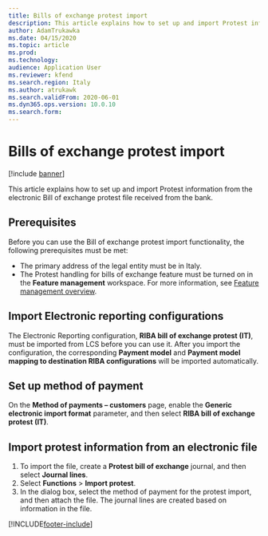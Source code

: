 ```yaml
---
title: Bills of exchange protest import
description: This article explains how to set up and import Protest information from an electronic Bill of exchange protest file.
author: AdamTrukawka
ms.date: 04/15/2020
ms.topic: article
ms.prod: 
ms.technology: 
audience: Application User
ms.reviewer: kfend
ms.search.region: Italy
ms.author: atrukawk
ms.search.validFrom: 2020-06-01
ms.dyn365.ops.version: 10.0.10
ms.search.form: 
---
```


# Bills of exchange protest import 

[!include [banner](../includes/banner.md)]

This article explains how to set up and import Protest information from the electronic Bill of exchange protest file received from the bank.

## Prerequisites

Before you can use the Bill of exchange protest import functionality, the following prerequisites must be met:

- The primary address of the legal entity must be in Italy.
- The Protest handling for bills of exchange feature must be turned on in the **Feature management** workspace. For more information, see [Feature management overview](../../fin-ops-core/fin-ops/get-started/feature-management/feature-management-overview.md).

## Import Electronic reporting configurations

The Electronic Reporting configuration, **RIBA bill of exchange protest (IT)**, must be imported from LCS before you can use it. After you import the configuration, the corresponding **Payment model** and **Payment model mapping to destination RIBA configurations** will be imported automatically.

## Set up method of payment

On the **Method of payments – customers** page, enable the **Generic electronic import format** parameter, and then select **RIBA bill of exchange protest (IT)**. 

## Import protest information from an electronic file

1. To import the file, create a **Protest bill of exchange** journal, and then select **Journal lines**.
2. Select **Functions** \> **Import protest**.
3. In the dialog box, select the method of payment for the protest import, and then attach the file. The journal lines are created based on information in the file.


[!INCLUDE[footer-include](../../includes/footer-banner.md)]
